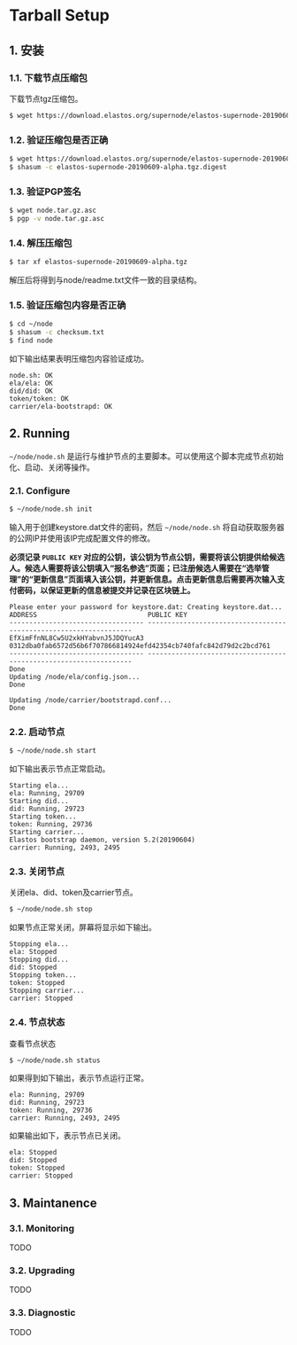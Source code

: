 # Tarball Setup

## 1. 安装

### 1.1. 下载节点压缩包

下载节点tgz压缩包。

```bash
$ wget https://download.elastos.org/supernode/elastos-supernode-20190609-alpha.tgz
```

### 1.2. 验证压缩包是否正确

```bash
$ wget https://download.elastos.org/supernode/elastos-supernode-20190609-alpha.tgz.digest
$ shasum -c elastos-supernode-20190609-alpha.tgz.digest
```

### 1.3. 验证PGP签名

```bash
$ wget node.tar.gz.asc
$ pgp -v node.tar.gz.asc
```

### 1.4. 解压压缩包

```bash
$ tar xf elastos-supernode-20190609-alpha.tgz
```

解压后将得到与node/readme.txt文件一致的目录结构。

### 1.5. 验证压缩包内容是否正确

```bash
$ cd ~/node
$ shasum -c checksum.txt
$ find node
```

如下输出结果表明压缩包内容验证成功。

```
node.sh: OK
ela/ela: OK
did/did: OK
token/token: OK
carrier/ela-bootstrapd: OK
```

## 2. Running

`~/node/node.sh` 是运行与维护节点的主要脚本。可以使用这个脚本完成节点初始化、启动、关闭等操作。

### 2.1. Configure

```bash
$ ~/node/node.sh init
```

输入用于创建keystore.dat文件的密码，然后 `~/node/node.sh` 将自动获取服务器的公网IP并使用该IP完成配置文件的修改。

**必须记录 `PUBLIC KEY` 对应的公钥，该公钥为节点公钥，需要将该公钥提供给候选人。候选人需要将该公钥填入“报名参选”页面；已注册候选人需要在“选举管理”的“更新信息”页面填入该公钥，并更新信息。点击更新信息后需要再次输入支付密码，以保证更新的信息被提交并记录在区块链上。**

```
Please enter your password for keystore.dat: Creating keystore.dat...
ADDRESS                            PUBLIC KEY
---------------------------------- ------------------------------------------------------------------
EfXimFfnNL8Cw5U2xkHYabvnJ5JDQYucA3 0312dba0fab6572d56b6f707866814924efd42354cb740fafc842d79d2c2bcd761
---------------------------------- ------------------------------------------------------------------
Done
Updating /node/ela/config.json...
Done

Updating /node/carrier/bootstrapd.conf...
Done
```

### 2.2. 启动节点

```bash
$ ~/node/node.sh start
```

如下输出表示节点正常启动。

```
Starting ela...
ela: Running, 29709
Starting did...
did: Running, 29723
Starting token...
token: Running, 29736
Starting carrier...
Elastos bootstrap daemon, version 5.2(20190604)
carrier: Running, 2493, 2495
```

### 2.3. 关闭节点

关闭ela、did、token及carrier节点。

```bash
$ ~/node/node.sh stop
```

如果节点正常关闭，屏幕将显示如下输出。

```
Stopping ela...
ela: Stopped
Stopping did...
did: Stopped
Stopping token...
token: Stopped
Stopping carrier...
carrier: Stopped
```

### 2.4. 节点状态

查看节点状态

```bash
$ ~/node/node.sh status
```

如果得到如下输出，表示节点运行正常。

```
ela: Running, 29709
did: Running, 29723
token: Running, 29736
carrier: Running, 2493, 2495
```

如果输出如下，表示节点已关闭。

```
ela: Stopped
did: Stopped
token: Stopped
carrier: Stopped
```

## 3. Maintanence

### 3.1. Monitoring

TODO

### 3.2. Upgrading

TODO

### 3.3. Diagnostic

TODO
